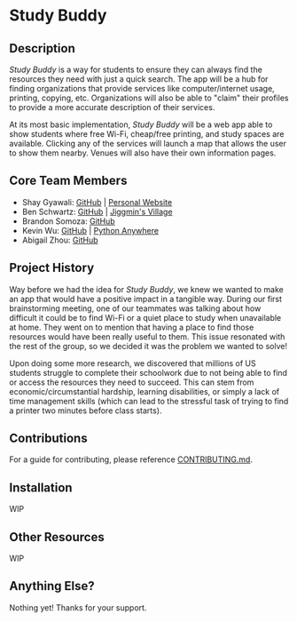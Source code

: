 <!-- markdownlint-disable -->
<!-- textlint-disable -->

# Study Buddy

## Description

*Study Buddy* is a way for students to ensure they can always find the resources they need with just a quick search. The app will be a hub for finding organizations that provide services like computer/internet usage, printing, copying, etc. Organizations will also be able to "claim" their profiles to provide a more accurate description of their services.

At its most basic implementation, *Study Buddy* will be a web app able to show students where free Wi-Fi, cheap/free printing, and study spaces are available. Clicking any of the services will launch a map that allows the user to show them nearby. Venues will also have their own information pages.

## Core Team Members

- Shay Gyawali: [GitHub](https://github.com/shaygyawali) | [Personal Website](http://shaygyawali.me)
- Ben Schwartz: [GitHub](https://github.com/bls1999) | [Jiggmin's Village](https://jiggmin2.com/)
- Brandon Somoza: [GitHub](https://github.com/BrandonSomoza)
- Kevin Wu: [GitHub](https://github.com/kevin1289) | [Python Anywhere](https://kevinwu.pythonanywhere.com/)
- Abigail Zhou: [GitHub](https://github.com/abigailzhou03)

## Project History

Way before we had the idea for *Study Buddy*, we knew we wanted to make an app that would have a positive impact in a tangible way. During our first brainstorming meeting, one of our teammates was talking about how difficult it could be to find Wi-Fi or a quiet place to study when unavailable at home. They went on to mention that having a place to find those resources would have been really useful to them. This issue resonated with the rest of the group, so we decided it was the problem we wanted to solve!

Upon doing some more research, we discovered that millions of US students struggle to complete their schoolwork due to not being able to find or access the resources they need to succeed. This can stem from economic/circumstantial hardship, learning disabilities, or simply a lack of time management skills (which can lead to the stressful task of trying to find a printer two minutes before class starts).

## Contributions

For a guide for contributing, please reference [CONTRIBUTING.md](https://github.com/agiledev-students-fall2022/final-project-team-study-buddy/blob/master/CONTRIBUTING.md).

## Installation

WIP

## Other Resources

WIP

## Anything Else?

Nothing yet! Thanks for your support.
